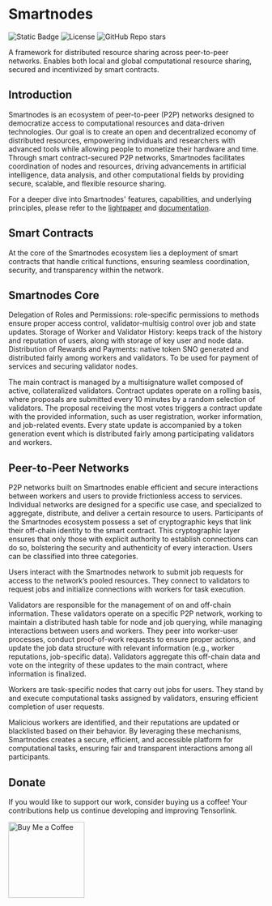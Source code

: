# Smartnodes

![Static Badge](https://img.shields.io/badge/v0.1.2-Smartnodes-pink?logo=) ![License](https://img.shields.io/badge/License-MIT-blue.svg) ![GitHub Repo stars](https://img.shields.io/github/stars/smartnodes-lab/smartnodes?style=social)

A framework for distributed resource sharing across peer-to-peer networks. Enables both local and global computational resource sharing, secured and incentivized by smart contracts.

## Introduction

Smartnodes is an ecosystem of peer-to-peer (P2P) networks designed to democratize access to computational resources and data-driven technologies. Our goal is to create an open and decentralized economy of distributed resources, empowering individuals and researchers with advanced tools while allowing people to monetize their hardware and time. Through smart contract-secured P2P networks, Smartnodes facilitates coordination of nodes and resources, driving advancements in artificial intelligence, data analysis, and other computational fields by providing secure, scalable, and flexible resource sharing.

For a deeper dive into Smartnodes' features, capabilities, and underlying principles, please refer to the
[lightpaper](docs/Lightpaper.md) and [documentation](https://smartnodes.ca/docs).

## Smart Contracts

At the core of the Smartnodes ecosystem lies a deployment of smart contracts that handle critical functions, ensuring seamless coordination, security, and transparency within the network.

## Smartnodes Core

Delegation of Roles and Permissions: role-specific permissions to methods ensure proper access control, validator-multisig control over job and state updates.
Storage of Worker and Validator History: keeps track of the history and reputation of users, along with storage of key user and node data.
Distribution of Rewards and Payments: native token SNO generated and distributed fairly among workers and validators. To be used for payment of services and securing validator nodes.

The main contract is managed by a multisignature wallet composed of active, collateralized validators. Contract updates operate on a rolling basis, where proposals are submitted every 10 minutes by a random selection of validators. The proposal receiving the most votes triggers a contract update with the provided information, such as user registration, worker information, and job-related events. Every state update is accompanied by a token generation event which is distributed fairly among participating validators and workers.

## Peer-to-Peer Networks

P2P networks built on Smartnodes enable efficient and secure interactions between workers and users to provide frictionless access to services. Individual networks are designed for a specific use case, and specialized to aggregate, distribute, and deliver a certain resource to users. Participants of the Smartnodes ecosystem possess a set of cryptographic keys that link their off-chain identity to the smart contract. This cryptographic layer ensures that only those with explicit authority to establish connections can do so, bolstering the security and authenticity of every interaction. Users can be classified into three categories.

Users interact with the Smartnodes network to submit job requests for access to the network’s pooled resources. They connect to validators to request jobs and initialize connections with workers for task execution.

Validators are responsible for the management of on and off-chain information. These validators operate on a specific P2P network, working to maintain a distributed hash table for node and job querying, while managing interactions between users and workers. They peer into worker-user processes, conduct proof-of-work requests to ensure proper actions, and update the job data structure with relevant information (e.g., worker reputations, job-specific data). Validators aggregate this off-chain data and vote on the integrity of these updates to the main contract, where information is finalized.

Workers are task-specific nodes that carry out jobs for users. They stand by and execute computational tasks assigned by validators, ensuring efficient completion of user requests.

Malicious workers are identified, and their reputations are updated or blacklisted based on their behavior.
By leveraging these mechanisms, Smartnodes creates a secure, efficient, and accessible platform for computational tasks, ensuring fair and transparent interactions among all participants.

## Donate

If you would like to support our work, consider buying us a coffee! Your contributions help us continue developing and improving Tensorlink.

<a href="https://www.buymeacoffee.com/smartnodes" target="_blank">
    <img src="https://cdn.buymeacoffee.com/buttons/v2/default-yellow.png" alt="Buy Me a Coffee" style="width: 150px; height: auto;">
</a>
